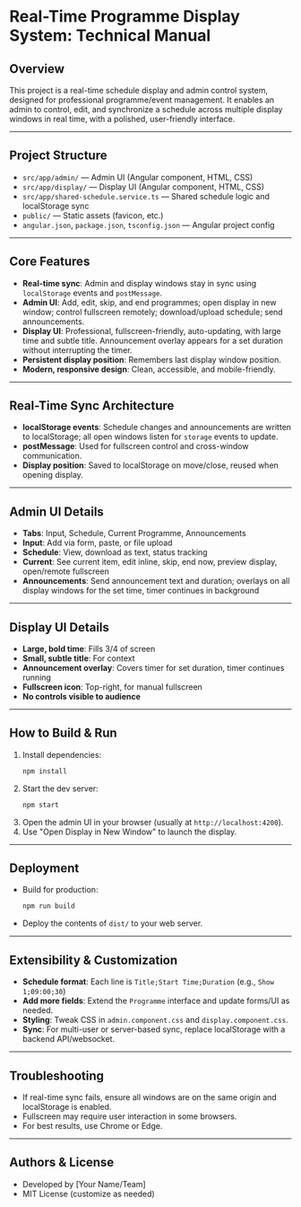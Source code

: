 # Real-Time Programme Display System: Technical Manual

## Overview
This project is a real-time schedule display and admin control system, designed for professional programme/event management. It enables an admin to control, edit, and synchronize a schedule across multiple display windows in real time, with a polished, user-friendly interface.

---

## Project Structure

- `src/app/admin/` — Admin UI (Angular component, HTML, CSS)
- `src/app/display/` — Display UI (Angular component, HTML, CSS)
- `src/app/shared-schedule.service.ts` — Shared schedule logic and localStorage sync
- `public/` — Static assets (favicon, etc.)
- `angular.json`, `package.json`, `tsconfig.json` — Angular project config

---

## Core Features

- **Real-time sync**: Admin and display windows stay in sync using `localStorage` events and `postMessage`.
- **Admin UI**: Add, edit, skip, and end programmes; open display in new window; control fullscreen remotely; download/upload schedule; send announcements.
- **Display UI**: Professional, fullscreen-friendly, auto-updating, with large time and subtle title. Announcement overlay appears for a set duration without interrupting the timer.
- **Persistent display position**: Remembers last display window position.
- **Modern, responsive design**: Clean, accessible, and mobile-friendly.

---

## Real-Time Sync Architecture

- **localStorage events**: Schedule changes and announcements are written to localStorage; all open windows listen for `storage` events to update.
- **postMessage**: Used for fullscreen control and cross-window communication.
- **Display position**: Saved to localStorage on move/close, reused when opening display.

---

## Admin UI Details

- **Tabs**: Input, Schedule, Current Programme, Announcements
- **Input**: Add via form, paste, or file upload
- **Schedule**: View, download as text, status tracking
- **Current**: See current item, edit inline, skip, end now, preview display, open/remote fullscreen
- **Announcements**: Send announcement text and duration; overlays on all display windows for the set time, timer continues in background

---

## Display UI Details

- **Large, bold time**: Fills 3/4 of screen
- **Small, subtle title**: For context
- **Announcement overlay**: Covers timer for set duration, timer continues running
- **Fullscreen icon**: Top-right, for manual fullscreen
- **No controls visible to audience**

---

## How to Build & Run

1. Install dependencies:
   ```bash
   npm install
   ```
2. Start the dev server:
   ```bash
   npm start
   ```
3. Open the admin UI in your browser (usually at `http://localhost:4200`).
4. Use "Open Display in New Window" to launch the display.

---

## Deployment

- Build for production:
  ```bash
  npm run build
  ```
- Deploy the contents of `dist/` to your web server.

---

## Extensibility & Customization

- **Schedule format**: Each line is `Title;Start Time;Duration` (e.g., `Show 1;09:00;30`)
- **Add more fields**: Extend the `Programme` interface and update forms/UI as needed.
- **Styling**: Tweak CSS in `admin.component.css` and `display.component.css`.
- **Sync**: For multi-user or server-based sync, replace localStorage with a backend API/websocket.

---

## Troubleshooting

- If real-time sync fails, ensure all windows are on the same origin and localStorage is enabled.
- Fullscreen may require user interaction in some browsers.
- For best results, use Chrome or Edge.

---

## Authors & License
- Developed by [Your Name/Team]
- MIT License (customize as needed)
